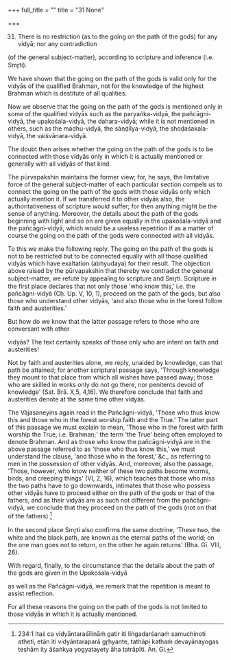 +++
full_title = ""
title = "31 None"

+++


31. There is no restriction (as to the going on the path of the gods) for any vidyā; nor any contradiction

(of the general subject-matter), according to scripture and inference (i.e. Smr̥ti).

We have shown that the going on the path of the gods is valid only for the vidyās of the qualified Brahman, not for the knowledge of the highest Brahman which is destitute of all qualities.

Now we observe that the going on the path of the gods is mentioned only in some of the qualified vidyās such as the paryaṅka-vidyā, the pañcāgni-vidyā, the upakośala-vidyā, the dahara-vidyā; while it is not mentioned in others, such as the madhu-vidyā, the sāṇḍilya-vidyā, the shoḍaśakala-vidyā, the vaiśvānara-vidyā.

The doubt then arises whether the going on the path of the gods is to be connected with those vidyās only in which it is actually mentioned or generally with all vidyās of that kind.

The pūrvapakshin maintains the former view; for, he says, the limitative force of the general subject-matter of each particular section compels us to connect the going on the path of the gods with those vidyās only which actually mention it. If we transferred it to other vidyās also, the authoritativeness of scripture would suffer; for then anything might be the sense of anything. Moreover, the details about the path of the gods beginning with light and so on are given equally in the upakośala-vidyā and the pañcāgni-vidyā, which would be a useless repetition if as a matter of course the going on the path of the gods were connected with all vidyās.

To this we make the following reply. The going on the path of the gods is not to be restricted but to be connected equally with all those qualified vidyās which have exaltation (abhyudaya) for their result. The objection above raised by the pūrvapakshin that thereby we contradict the general subject-matter, we refute by appealing to scripture and Smr̥ti. Scripture in the first place declares that not only those 'who know this,' i.e. the pañcāgni-vidyā (Cḥ. Up. V, 10, 1), proceed on the path of the gods, but also those who understand other vidyās, 'and also those who in the forest follow faith and austerities.'

But how do we know that the latter passage refers to those who are conversant with other

vidyās? The text certainly speaks of those only who are intent on faith and austerities!

Not by faith and austerities alone, we reply, unaided by knowledge, can that path be attained; for another scriptural passage says, 'Through knowledge they mount to that place from which all wishes have passed away; those who are skilled in works only do not go there, nor penitents devoid of knowledge' (Śat. Brā. X,5, 4,16). We therefore conclude that faith and austerities denote at the same time other vidyās.

The Vājasaneyins again read in the Pañcāgni-vidyā, 'Those who thus know this and those who in the forest worship faith and the True.' The latter part of this passage we must explain to mean, 'Those who in the forest with faith worship the True, i.e. Brahman;' the term 'the True' being often employed to denote Brahman. And as those who know the pañcāgni-vidyā are in the above passage referred to as 'those who thus know this,' we must understand the clause, 'and those who in the forest,' &c., as referring to men in the possession of other vidyās. And, moreover, also the passage, 'Those, however, who know neither of these two paths become worms, birds, and creeping things' (VI, 2, 16), which teaches that those who miss the two paths have to go downwards, intimates that those who possess other vidyās have to proceed either on the path of the gods or that of the fathers, and as their vidyās are as such not different from the pañcāgni-vidyā, we conclude that they proceed on the path of the gods (not on that of the fathers) [^fn_150]

In the second place Smr̥ti also confirms the same doctrine, 'These two, the white and the black path, are known as the eternal paths of the world; on the one man goes not to return, on the other he again returns' (Bha. Gī. VIII, 26).

[^fn_150]: 234:1 Itaś ca vidyāntaraśīlināṁ gatir iti liṅgadarśanaṁ samucḥinoti atheti, etān iti vidyāntaraparā gr̥hyante, tathāpi kathaṁ devayānayogas teshām ity āśaṅkya yogyatayety āha tatrāpīti. Ān. Gi.

With regard, finally, to the circumstance that the details about the path of the gods are given in the Upakośala-vidyā

as well as the Pañcāgni-vidyā, we remark that the repetition is meant to assist reflection.

For all these reasons the going on the path of the gods is not limited to those vidyās in which it is actually mentioned.

